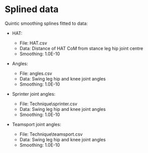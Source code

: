# Splined data

Quintic smoothing splines fitted to data:

- HAT:
  - File: HAT.csv
  - Data: Distance of HAT CoM from stance leg hip joint centre
  - Smoothing: 1.0E-10

- Angles:
  - File: angles.csv
  - Data: Swing leg hip and knee joint angles
  - Smoothing: 1.0E-10

- Sprinter joint angles:
  - File: Technique\sprinter.csv
  - Data: Swing leg hip and knee joint angles
  - Smoothing: 1.0E-10

- Teamsport joint angles:
  - File: Technique\teamsport.csv
  - Data: Swing leg hip and knee joint angles
  - Smoothing: 1.0E-10
  